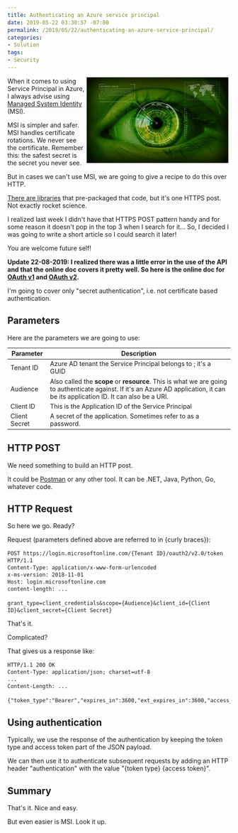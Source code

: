 ```yaml
---
title: Authenticating an Azure service principal
date: 2019-05-22 03:30:57 -07:00
permalink: /2019/05/22/authenticating-an-azure-service-principal/
categories:
- Solution
tags:
- Security
---
```

<a href="https://pixabay.com/illustrations/security-safety-concept-eyes-1163108/"><img style="float:right;padding-right:5px;" title="From pixabay.com" src="/assets/posts/2019/2/authenticating-an-azure-service-principal/security-1163108_640-e1557521297427.jpg" /></a>

When it comes to using Service Principal in Azure, I always advise using <a href="https://docs.microsoft.com/en-us/azure/active-directory/managed-identities-azure-resources/overview">Managed System Identity</a> (MSI).

MSI is simpler and safer.  MSI handles certificate rotations.  We never see the certificate.  Remember this:  the safest secret is the secret you never see.

But in cases we can't use MSI, we are going to give a recipe to do this over HTTP.

<a href="https://docs.microsoft.com/en-us/azure/active-directory/develop/active-directory-authentication-libraries">There are libraries</a> that pre-packaged that code, but it's one HTTPS post.  Not exactly rocket science.

I realized last week I didn't have that HTTPS POST pattern handy and for some reason it doesn't pop in the top 3 when I search for it...  So, I decided I was going to write a short article so I could search it later!

You are welcome future self!

<strong>Update 22-08-2019:  I realized there was a little error in the use of the API and that the online doc covers it pretty well.  So here is the online doc for <a href="https://docs.microsoft.com/en-us/azure/active-directory/develop/v1-oauth2-client-creds-grant-flow">OAuth v1</a> and <a href="https://docs.microsoft.com/en-us/azure/active-directory/develop/v2-oauth2-client-creds-grant-flow">OAuth v2</a>.</strong>

I'm going to cover only "secret authentication", i.e. not certificate based authentication.

<h2>Parameters</h2>

Here are the parameters we are going to use:

<table>
<thead>
<tr>
  <th>Parameter</th>
  <th>Description</th>
</tr>
</thead>
<tbody>
<tr>
  <td>Tenant ID</td>
  <td>Azure AD tenant the Service Principal belongs to ; it's a GUID</td>
</tr>
<tr>
  <td>Audience</td>
  <td>Also called the <strong>scope</strong> or <strong>resource</strong>.  This is what we are going to authenticate against.  If it's an Azure AD application, it can be its application ID.  It can also be a URI.</td>
</tr>
<tr>
  <td>Client ID</td>
  <td>This is the Application ID of the Service Principal</td>
</tr>
<tr>
  <td>Client Secret</td>
  <td>A secret of the application.  Sometimes refer to as a password.</td>
</tr>
</tbody>
</table>

<h2>HTTP POST</h2>

We need something to build an HTTP post.

It could be <a href="https://www.getpostman.com/">Postman</a> or any other tool.  It can be .NET, Java, Python, Go, whatever code.

<h2>HTTP Request</h2>

So here we go.  Ready?

Request (parameters defined above are referred to in {curly braces}):

```text
POST https://login.microsoftonline.com/{Tenant ID}/oauth2/v2.0/token HTTP/1.1
Content-Type: application/x-www-form-urlencoded
x-ms-version: 2018-11-01
Host: login.microsoftonline.com
content-length: ...

grant_type=client_credentials&scope={Audience}&client_id={Client ID}&client_secret={Client Secret}
```

That's it.

Complicated?

That gives us a response like:

```text
HTTP/1.1 200 OK
Content-Type: application/json; charset=utf-8
...
Content-Length: ...

{"token_type":"Bearer","expires_in":3600,"ext_expires_in":3600,"access_token":"VERY_LONG_STRING"}
```

<h2>Using authentication</h2>

Typically, we use the response of the authentication by keeping the token type and access token part of the JSON payload.

We can then use it to authenticate subsequent requests by adding an HTTP header "authentication" with the value "{token type} {access token}".

<h2>Summary</h2>

That's it.  Nice and easy.

But even easier is MSI.  Look it up.
